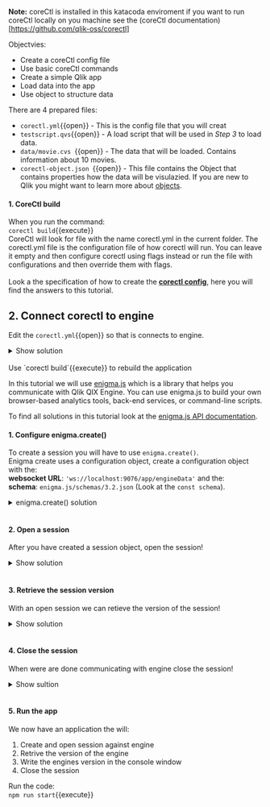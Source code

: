 **Note:** coreCtl is installed in this katacoda enviroment if you want to run coreCtl locally on you machine see the (coreCtl documentation)[https://github.com/qlik-oss/corectl]

Objectvies:
* Create a coreCtl config file
* Use basic coreCtl commands
* Create a simple Qlik app
* Load data into the app
* Use object to structure data

There are 4 prepared files:
* `corectl.yml`{{open}} - This is the config file that you will creat
* `testscript.qvs`{{open}} - A load script that will be used in *Step 3* to load data. 
* `data/movie.cvs `{{open}} - The data that will be loaded. Contains information about 10 movies.
* `corectl-object.json `{{open}} - This file contains the Object that contains properties how the data will be visulazied. If you are new to Qlik you might want to learn more about [objects](http://help.qlik.com/en-US/sense-developer/June2019/SubSystems/Platform/Content/Sense_PlatformOverview/Concepts/GenericObject.htm).

#### 1. CoreCtl build
When you run the command: <br> `corectl build`{{execute}} <br>
CoreCtl will look for file with the name corectl.yml in the current folder. The corectl.yml file is the configuration file of how corectl will run. You can leave it empty and then configure corectl using flags instead or run the file with configurations and then override them with flags. 
<br>
<br>
Look a the specification of how to create the [**corectl config**](https://github.com/qlik-oss/corectl/blob/master/docs/corectl_config.md), here you will find the answers to this tutorial. 

## 2. Connect corectl to engine

Edit the `corectl.yml`{{open}} so that is connects to engine.

<details> <summary>Show solution</summary>
<p> 
<pre class="file" data-target="clipboard"> engine: localhost:19076 # URL and port to running Qlik Associative Engine instance
</pre>
</p>
</details>  
<br>
 Use `corectl build`{{execute}} to rebuild the application


In this tutorial we will use [enigma.js](https://github.com/qlik-oss/enigma.js) which is a library that helps you communicate with Qlik QIX Engine. You can use enigma.js to build your own browser-based analytics tools, back-end services, or command-line scripts.

To find all solutions in this tutorial look at the [enigma.js API documentation](https://github.com/qlik-oss/enigma.js/blob/master/docs/api.md#api-documentation).

#### 1. Configure enigma.create()
To create a session you will have to use `enigma.create()`.<br> 
Enigma create uses a configuration object, create a configuration object with the: <br>**websocket URL**: `'ws://localhost:9076/app/engineData'` and the: <br> **schema**: `enigma.js/schemas/3.2.json` (Look at the  `const schema`).

<details> <summary>enigma.create() solution</summary>
<p> 
<pre class="file" data-target="clipboard"> enigma.create({ 
      schema,
      url: 'ws://localhost:19076/app',
      createSocket: url => new WebSocket(url)
  });
</pre>
</p>
</details>  
<br>


#### 2. Open a session

After you have created a session object, open the session! 
<details>
<summary>Show solution</summary>
<p>
<pre class="file" data-target="clipboard">
const global = await session.open();
</pre>
</p>
</details>  
<br>

#### 3. Retrieve the session version

With an open session we can retieve the version of the session!

 <details>
<summary>Show solution</summary>
<p>
<pre class="file" data-target="clipboard">
 const version = await global.engineVersion();
</pre>
</p>
</details>  
<br>


#### 4. Close the session

When were are done communicating with engine close the session!

 <details>
<summary>Show sultion</summary>
<pre class="file" data-target="clipboard">await session.close();</pre>
</details>  
<br>


#### 5. Run the app

 We now have an application the will:
 1. Create and open session against engine
 2. Retrive the version of the engine
 3. Write the engines version in the console window
 4. Close the session



   
Run the code: <br>
`npm run start`{{execute}}


